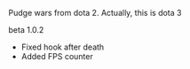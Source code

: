 Pudge wars from dota 2. 
Actually, this is dota 3

beta 1.0.2
* Fixed hook after death
* Added FPS counter
